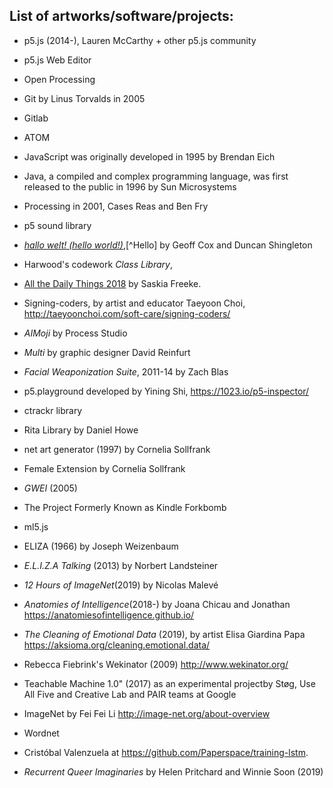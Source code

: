 ## List of artworks/software/projects:

- p5.js (2014-), Lauren McCarthy + other p5.js community
- p5.js Web Editor
- Open Processing
- Git by Linus Torvalds in 2005
- Gitlab
- ATOM
- JavaScript was originally developed in 1995 by Brendan Eich
- Java, a compiled and complex programming language, was first released to the public in 1996 by Sun Microsystems
- Processing in 2001, Cases Reas and Ben Fry
- p5 sound library
- [*hallo welt! (hello world!)*](http://www.anti-thesis.net/hello-world-60/),[^Hello] by Geoff Cox and Duncan Shingleton
- Harwood's codework *Class Library*,
- [All the Daily Things 2018](https://vimeo.com/309138645) by Saskia Freeke.
- Signing-coders, by artist and educator Taeyoon Choi, <http://taeyoonchoi.com/soft-care/signing-coders/>

- *AIMoji* by Process Studio
- *Multi* by graphic designer David Reinfurt
- *Facial Weaponization Suite*, 2011-14 by Zach Blas
- p5.playground developed by Yining Shi, <https://1023.io/p5-inspector/>

- ctrackr library
- Rita Library by Daniel Howe

- net art generator (1997) by Cornelia Sollfrank
- Female Extension by Cornelia Sollfrank
- *GWEI* (2005)
- The Project Formerly Known as Kindle Forkbomb
- ml5.js
- ELIZA (1966) by Joseph Weizenbaum
- *E.L.I.Z.A Talking* (2013) by Norbert Landsteiner
- *12 Hours of ImageNet*(2019) by Nicolas Malevé
- *Anatomies of Intelligence*(2018-) by Joana Chicau and Jonathan https://anatomiesofintelligence.github.io/
- *The Cleaning of Emotional Data* (2019), by artist Elisa Giardina Papa https://aksioma.org/cleaning.emotional.data/
-  Rebecca Fiebrink's Wekinator (2009) http://www.wekinator.org/
- Teachable Machine 1.0" (2017) as an experimental projectby Støg, Use All Five and Creative Lab and PAIR teams at Google
- ImageNet by Fei Fei Li <http://image-net.org/about-overview>
- Wordnet
- Cristóbal Valenzuela at <https://github.com/Paperspace/training-lstm>.

- *Recurrent Queer Imaginaries* by Helen Pritchard and Winnie Soon (2019)
